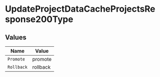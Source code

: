 # UpdateProjectDataCacheProjectsResponse200Type


## Values

| Name       | Value      |
| ---------- | ---------- |
| `Promote`  | promote    |
| `Rollback` | rollback   |